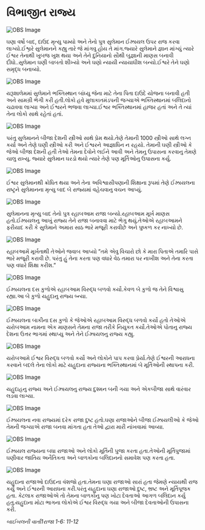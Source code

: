 # વિભાજીત રાજ્ય

![OBS Image](https://cdn.door43.org/obs/jpg/360px/obs-en-18-01.jpg)

ઘણા વર્ષો બાદ, દાઉદ મૃત્યુ પામ્યો અને તેનો પુત્ર સુલેમાન ઈઝ્રાયલ ઉપર રાજ કરવા લાગ્યો.ઈશ્વ્રરે  સુલેમાનને કહ્યુ તારે જે માંગવુ હોય તે માંગ.જ્યારે સુલેમાને  જ્ઞાન માંગ્યું ત્યારે ઈશ્વર તેનાથી ખુબજ ખુશ થયા અને તેને દુનિયાનો સૌથી બુજ્ઞાની માણસ બનાવી દીધો..સુલેમાન ઘણી બાબતો શીખ્યો અને ઘણો ન્યાયી ન્યાયાધીશ બન્યો.ઈશ્વરે તેને ઘણો સમૃદ્ધ બનાવ્યો.

![OBS Image](https://cdn.door43.org/obs/jpg/360px/obs-en-18-02.jpg)

યરૂશાલેમમાં સુલેમાને ભક્તિસ્થાન બાંધ્યુ જેના માટે તેના પિતા દાઉદે યોજના બનાવી હતી અને સામગ્રી ભેગી કરી હતી.લોકો હવે મુલાકાતમંડપની જગ્યાએ ભક્તિસ્થાનમાં બલિદાનો ચઢાવવા લાગ્યા અને ઈશ્વરને ભજવા લાગ્યા.ઈશ્વર ભક્તિસ્થાનમાં હાજર હતાં અને તે ત્યાં તેના લોકો સાથે રહેતાં હતાં.

![OBS Image](https://cdn.door43.org/obs/jpg/360px/obs-en-18-03.jpg)

પરંતુ સુલેમાનને બીજા દેશની સ્ત્રીઓ સાથે પ્રેમ થયો.તેણે તેમાની 1000 સ્ત્રીઓ સાથે લગ્ન કર્યા અને તેણે ઘણી સ્ત્રીઓ કરી અને ઈશ્વરને આજ્ઞાધિન ન રહયો. તેમાની ઘણી સ્ત્રીઓ કે જેઓ બીજા દેશની હતી તેઓ તેમના દેવોને લઈને આવી અને તેમનુ ઉપાસના કરવાનુ તેમણે ચાલુ રાખ્યુ.             જ્યારે સુલેમાન ઘરડો થયો ત્યારે તેણે પણ મૂર્તિઓનુ ઉપાસના કર્યુ.

![OBS Image](https://cdn.door43.org/obs/jpg/360px/obs-en-18-04.jpg)

ઈશ્વર સુલેમાનથી ક્રોધિત થયા અને તેના અવિશ્વાસીપણાની શિક્ષાના રૂપમાં તેણે ઈઝ્રાયલના રાષ્ટ્રને સુલેમાનના મૃત્યુ બાદ બે રાજ્યમાં વહેચવાનુ વચન આપ્યું.

![OBS Image](https://cdn.door43.org/obs/jpg/360px/obs-en-18-05.jpg)

સુલેમાનના મૃત્યુ બાદ તેનો પુત્ર રહાબઆમ રાજા બન્યો.રહાબઆમ મૂર્ખ માણસ હતો.ઈઝ્રાયલનુ આખું રાજ્ય તેને રાજા બનાવવા માટે ભેગુ થયું.તેઓએ રહાબઆમને ફરીયાદ કરી કે સુલેમાને અમારા સાઠ ભારે મજૂરી કરાવીછે અને પુષ્કળ કર નાખ્યો છે.

![OBS Image](https://cdn.door43.org/obs/jpg/360px/obs-en-18-06.jpg)

રહાબઆમેં મૂર્ખતાથી તેઓને જવાબ આપ્યો ”તમે એવુ વિચારો છો કે મારા પિતાએ તમારિ પાસે ભારે મજૂરી કરાવી છે. પરંતુ હું તેના કરતા પણ વધારે વેઠ તમારા પર નાખીશ અને તેના કરતા પણ વધારે શિક્ષા કરીશ.”

![OBS Image](https://cdn.door43.org/obs/jpg/360px/obs-en-18-07.jpg)

ઈઝ્રાયલના દસ કુળોએ રહાબઆમ વિરુદ્ધ બળવો કર્યો.કેવળ બે કુળો જ તેને  વિશ્વાસુ રહ્યા.આ બે કુળો યહુદાનુ રાજ્ય બ્ન્યા.

![OBS Image](https://cdn.door43.org/obs/jpg/360px/obs-en-18-08.jpg)

ઈઝ્રાયલના બાકીના દસ કુળો કે જેઓએ રહાબઆમ વિરુદ્ધ બળવો કર્યો હતો તેઓએ યરોબઆમ નામના એક માણસને તેમના રાજા તરીકે નિયુકત કર્યો.તેઓએ પોતાનુ રાજ્ય દેશના ઉત્તર ભાગમાં સ્થાપ્યુ અને તેને ઈઝ્રાયલનુ રાજ્ય કહ્યુ.

![OBS Image](https://cdn.door43.org/obs/jpg/360px/obs-en-18-09.jpg)

યરોબઆમે ઈશ્વર વિરુદ્ધ બળવો કર્યો અને લોકોને પાપ કરવા પ્રેર્યા.તેણે ઈશ્વરની આરાધના કરવાને બદલે તેના લોકો માટે યહુદાના રાજ્યના ભક્તિસ્થાનમાં બે મૂર્તિઓની સ્થાપના કરી.

![OBS Image](https://cdn.door43.org/obs/jpg/360px/obs-en-18-10.jpg)

યહુદાહનુ રાજ્ય અને ઈઝ્રાયલનુ રાજ્ય દુશ્મન બની ગયા અને એકબીજા સાથે વારંવાર લડવા લાગ્યા.

![OBS Image](https://cdn.door43.org/obs/jpg/360px/obs-en-18-11.jpg)

ઈઝ્રાયલના નવા રાજ્યમાં દરેક રાજા દુષ્ટ હતો.ઘણા રાજાઓને બીજા ઈઝ્રાયલીઓ કે જેઓ તેમની જગ્યાએ રાજા બનવા માંગતા હતા તેઓ દ્વારા મારી નાંખવામાં આવ્યા.      

![OBS Image](https://cdn.door43.org/obs/jpg/360px/obs-en-18-12.jpg)

ઈઝ્રાયલ રાજ્યના બધા રાજાઓ અને લોકો મૂર્તિની પુજા કરતા હતા.તેઓની મૂર્તિપુજામાં ઘણીવાર જાતિય અનૈતિકતા અને બાળકોના બલિદાનનો સમાવેશ પણ કરતા હતા.

![OBS Image](https://cdn.door43.org/obs/jpg/360px/obs-en-18-13.jpg)

યહુદાના રાજાઓ દાઉદના વંશજો હતા.તેમના ઘણા રાજાઓ સારાં હતા જેમણે ન્યાયથી રાજ કર્યું અને ઈશ્વરની આરાધના કરી.પરંતુ યહુદાના ઘણા રાજાઓ દુષ્ટ, ભ્રષ્ટ અને મૂર્તિપૂજક હતા.    કેટલાક રાજાઓએ તો તેમના બાળકોનુ પણ ખોટા દેવતાઓ આગળ બલિદાન કર્યુ હતુ.યહુદાના મોટા ભાગના લોકોએ ઈશ્વર વિરુદ્ધ ગયા અને બીજા દેવતાઓની ઉપાસના કરી.

_બાઈબલની વાર્તા1રાજા 1-6: 11-12_